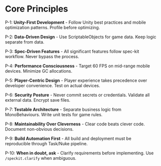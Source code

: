 # Core Principles

P-1: **Unity-First Development** - Follow Unity best practices and mobile optimization patterns. Profile before optimizing.

P-2: **Data-Driven Design** - Use ScriptableObjects for game data. Keep logic separate from data.

P-3: **Spec-Driven Features** - All significant features follow spec-kit workflow. Never bypass the process.

P-4: **Performance Consciousness** - Target 60 FPS on mid-range mobile devices. Minimize GC allocations.

P-5: **Player-Centric Design** - Player experience takes precedence over developer convenience. Test on actual devices.

P-6: **Security Posture** - Never commit secrets or credentials. Validate all external data. Encrypt save files.

P-7: **Testable Architecture** - Separate business logic from MonoBehaviours. Write unit tests for game rules.

P-8: **Maintainability Over Cleverness** - Clear code beats clever code. Document non-obvious decisions.

P-9: **Build Automation First** - All build and deployment must be reproducible through Task/Nuke pipeline.

P-10: **When in doubt, ask** - Clarify requirements before implementing. Use `/speckit.clarify` when ambiguous.
